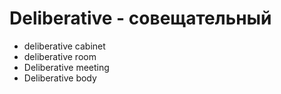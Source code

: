 # Deliberative - совещательный

- deliberative cabinet
- deliberative room
- Deliberative meeting
- Deliberative body

